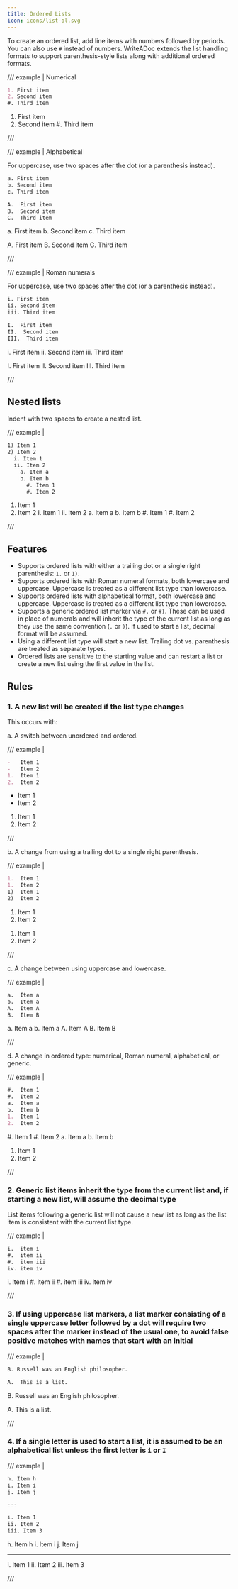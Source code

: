 ```yaml
---
title: Ordered Lists
icon: icons/list-ol.svg
---
```


To create an ordered list, add line items with numbers followed by periods. You can also use `#` instead of numbers.
WriteADoc extends the list handling formats to support parenthesis-style lists along with additional ordered formats.

/// example | Numerical

```md
1. First item
2. Second item
#. Third item
```

1. First item
2. Second item
#. Third item

///

<!--  -->

/// example | Alphabetical

For uppercase, use two spaces after the dot (or a parenthesis instead).

```md
a. First item
b. Second item
c. Third item

A.  First item
B.  Second item
C.  Third item
```

a. First item
b. Second item
c. Third item

A.  First item
B.  Second item
C.  Third item

///

<!--  -->

/// example | Roman numerals

For uppercase, use two spaces after the dot (or a parenthesis instead).

```md
i. First item
ii. Second item
iii. Third item

I.  First item
II.  Second item
III.  Third item

```

i. First item
ii. Second item
iii. Third item

I.  First item
II.  Second item
III.  Third item

///


## Nested lists

Indent with two spaces to create a nested list.

/// example |

```md
1) Item 1
2) Item 2
  i. Item 1
  ii. Item 2
    a. Item a
    b. Item b
      #. Item 1
      #. Item 2
```

1) Item 1
2) Item 2
  i. Item 1
  ii. Item 2
    a. Item a
    b. Item b
      #. Item 1
      #. Item 2

///


## Features

- Supports ordered lists with either a trailing dot or a single right parenthesis: `1.` or `1)`.
- Supports ordered lists with Roman numeral formats, both lowercase and uppercase. Uppercase is treated as a different list type than lowercase.
- Supports ordered lists with alphabetical format, both lowercase and uppercase. Uppercase is treated as a different list type than lowercase.
- Supports a generic ordered list marker via `#.` or `#)`. These can be used in place of numerals and will inherit the type of the current list as long as they use the same convention (`.` or `)`). If used to start a list, decimal format will be assumed.
- Using a different list type will start a new list. Trailing dot vs. parenthesis are treated as separate types.
- Ordered lists are sensitive to the starting value and can restart a list or create a new list using the first value in the list.


## Rules

### 1.  A new list will be created if the list type changes

This occurs with:

a. A switch between unordered and ordered.

/// example |

```md
-   Item 1
-   Item 2
1.  Item 1
2.  Item 2
```

-   Item 1
-   Item 2
1.  Item 1
2.  Item 2

///

b. A change from using a trailing dot to a single right parenthesis.

/// example |

```md
1.  Item 1
1.  Item 2
1)  Item 1
2)  Item 2
```

1.  Item 1
1.  Item 2
1)  Item 1
2)  Item 2

///

c. A change between using uppercase and lowercase.

/// example |

```md
a.  Item a
b.  Item a
A.  Item A
B.  Item B
```

a.  Item a
b.  Item a
A.  Item A
B.  Item B

///

d. A change in ordered type: numerical, Roman numeral, alphabetical, or generic.

/// example |

```md
#.  Item 1
#.  Item 2
a.  Item a
b.  Item b
1.  Item 1
2.  Item 2
```

#.  Item 1
#.  Item 2
a.  Item a
b.  Item b
1.  Item 1
2.  Item 2

///

### 2. Generic list items inherit the type from the current list and, if starting a new list, will assume the decimal type

List items following a generic list will not cause a new list as long as the list item is consistent with the current list type.

/// example |

```md
i.  item i
#.  item ii
#.  item iii
iv. item iv
```

i.  item i
#.  item ii
#.  item iii
iv. item iv

///

### 3. If using uppercase list markers, a list marker consisting of a single uppercase letter followed by a dot will require two spaces after the marker instead of the usual one, to avoid false positive matches with names that start with an initial

/// example |

```md
B. Russell was an English philosopher.

A.  This is a list.
```

B. Russell was an English philosopher.

A.  This is a list.

///

### 4. If a single letter is used to start a list, it is assumed to be an alphabetical list unless the first letter is `i` or `I`

/// example |

```md
h. Item h
i. Item i
j. Item j

---

i. Item 1
ii. Item 2
iii. Item 3
```

h. Item h
i. Item i
j. Item j

---

i. Item 1
ii. Item 2
iii. Item 3

///
